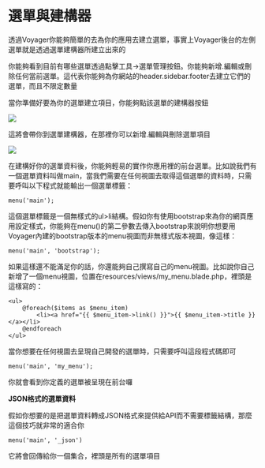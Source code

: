 # 選單與建構器

透過Voyager你能夠簡單的去為你的應用去建立選單，事實上Voyager後台的左側選單就是透過選單建構器所建立出來的

你能夠看到目前有哪些選單透過點擊工具-&gt;選單管理按鈕。你能夠新增.編輯或刪除任何當前選單。這代表你能夠為你網站的header.sidebar.footer去建立它們的選單，而且不限定數量

當你準備好要為你的選單建立項目，你能夠點該選單的建構器按鈕

![](https://i.imgur.com/y4NU9w2.png)

這將會帶你到選單建構器，在那裡你可以新增.編輯與刪除選單項目

![](https://i.imgur.com/Uhxn4Ti.png)

在建構好你的選單資料後，你能夠輕易的實作你應用裡的前台選單。比如說我們有一個選單資料叫做main，當我們需要在任何視圖去取得這個選單的資料時，只需要呼叫以下程式就能輸出一個選單標籤：

`menu('main');`

這個選單標籤是一個無樣式的ul&gt;li結構。假如你有使用bootstrap來為你的網頁應用設定樣式，你能夠在menu\(\)的第二參數去傳入bootstrap來說明你想要用Voyager內建的bootstrap版本的menu視圖而非無樣式版本視圖，像這樣：

`menu('main', 'bootstrap');`

如果這樣還不能滿足你的話，你還能夠自己撰寫自己的menu視圖。比如說你自己新增了一個menu視圖，位置在resources/views/my\_menu.blade.php，裡頭是這樣寫的：

```
<ul>
    @foreach($items as $menu_item)
        <li><a href="{{ $menu_item->link() }}">{{ $menu_item->title }}</a></li>
    @endforeach
</ul>
```

當你想要在任何視圖去呈現自己開發的選單時，只需要呼叫這段程式碼即可

`menu('main', 'my_menu');`

你就會看到你定義的選單被呈現在前台囉

**JSON格式的選單資料**

假如你想要的是把選單資料轉成JSON格式來提供給API而不需要標籤結構，那麼這個技巧就非常的適合你

`menu('main', '_json')`

它將會回傳給你一個集合，裡頭是所有的選單項目

